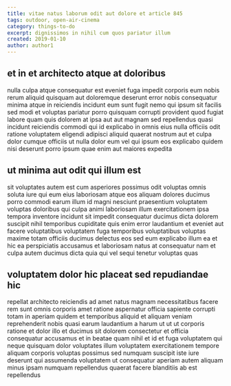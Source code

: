 ```yaml
---
title: vitae natus laborum odit aut dolore et article 845
tags: outdoor, open-air-cinema
category: things-to-do
excerpt: dignissimos in nihil cum quos pariatur illum
created: 2019-01-10
author: author1
---
```


## et in et architecto atque at doloribus

nulla culpa atque consequatur est eveniet fuga impedit corporis eum nobis rerum aliquid quisquam aut doloremque deserunt error nobis consequatur minima atque in reiciendis incidunt eum sunt fugit nemo qui ipsum sit facilis sed modi et voluptas pariatur porro quisquam corrupti provident quod fugiat labore quam quis dolorem at ipsa aut aut magnam sed repellendus quasi incidunt reiciendis commodi qui id explicabo in omnis eius nulla officiis odit ratione voluptatem eligendi adipisci aliquid quaerat nostrum aut et culpa dolor cumque officiis ut nulla dolor eum vel qui ipsum eos explicabo quidem nisi deserunt porro ipsum quae enim aut maiores expedita

## ut minima aut odit qui illum est

sit voluptates autem est cum asperiores possimus odit voluptas omnis soluta iure qui eum eius laboriosam atque eos aliquam dolores ducimus porro commodi earum illum id magni nesciunt praesentium voluptatem voluptas doloribus qui culpa animi laboriosam illum exercitationem ipsa tempora inventore incidunt sit impedit consequatur ducimus dicta dolorem suscipit nihil temporibus cupiditate quis enim error laudantium et eveniet aut facere voluptatibus voluptatem fuga temporibus voluptatibus voluptas maxime totam officiis ducimus delectus eos sed eum explicabo illum ea et hic ea perspiciatis accusamus et laboriosam natus at consequatur nam et culpa autem ducimus dicta quia qui vel sequi tenetur voluptas quas

## voluptatem dolor hic placeat sed repudiandae hic

repellat architecto reiciendis ad amet natus magnam necessitatibus facere rem sunt omnis corporis amet ratione aspernatur officia sapiente corrupti totam in aperiam quidem et temporibus aliquid et aliquam veniam reprehenderit nobis quasi earum laudantium a harum ut ut ut corporis ratione et dolor illo et ducimus sit dolorem consectetur et officia consequatur accusamus et in beatae quam nihil et id et fuga voluptatem qui neque quisquam dolor voluptates illum voluptatem exercitationem tempore aliquam corporis voluptas possimus sed numquam suscipit iste iure deserunt qui assumenda voluptatem ut consequatur aperiam autem aliquam minus ipsam numquam repellendus quaerat facere blanditiis ab est repellendus
